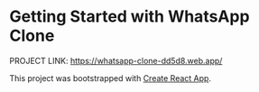 # Getting Started with WhatsApp Clone

PROJECT LINK: https://whatsapp-clone-dd5d8.web.app/

This project was bootstrapped with [Create React App](https://github.com/facebook/create-react-app).
